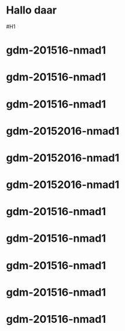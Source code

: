 Hallo daar
============

#H1
#####

# gdm-201516-nmad1
# gdm-201516-nmad1
# gdm-201516-nmad1
# gdm-20152016-nmad1
# gdm-20152016-nmad1
# gdm-20152016-nmad1
# gdm-201516-nmad1
# gdm-201516-nmad1
# gdm-201516-nmad1
# gdm-201516-nmad1
# gdm-201516-nmad1
